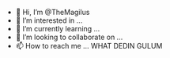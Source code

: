 - 👋 Hi, I’m @TheMagilus
- 👀 I’m interested in ...
- 🌱 I’m currently learning ...
- 💞️ I’m looking to collaborate on ...
- 📫 How to reach me ...
WHAT DEDIN GULUM
<!---
TheMagilus/TheMagilus is a ✨ special ✨ repository because its `README.md` (this file) appears on your GitHub profile.
You can click the Preview link to take a look at your changes.
--->
